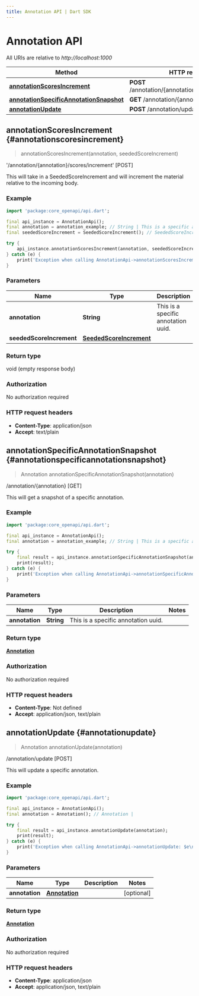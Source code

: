 ```yaml
---
title: Annotation API | Dart SDK
---
```


# Annotation API

All URIs are relative to *http://localhost:1000*

Method | HTTP request | Description
------------- | ------------- | -------------
[**annotationScoresIncrement**](AnnotationApi#annotationscoresincrement) | **POST** /annotation/\{annotation\}/scores/increment | '/annotation/\{annotation\}/scores/increment' [POST]
[**annotationSpecificAnnotationSnapshot**](AnnotationApi#annotationspecificannotationsnapshot) | **GET** /annotation/\{annotation\} | /annotation/\{annotation\} [GET]
[**annotationUpdate**](AnnotationApi#annotationupdate) | **POST** /annotation/update | /annotation/update [POST]


## **annotationScoresIncrement** {#annotationscoresincrement}
> annotationScoresIncrement(annotation, seededScoreIncrement)

'/annotation/\{annotation\}/scores/increment' [POST]

This will take in a SeededScoreIncrement and will increment the material relative to the incoming body.

### Example
```dart
import 'package:core_openapi/api.dart';

final api_instance = AnnotationApi();
final annotation = annotation_example; // String | This is a specific annotation uuid.
final seededScoreIncrement = SeededScoreIncrement(); // SeededScoreIncrement | 

try {
    api_instance.annotationScoresIncrement(annotation, seededScoreIncrement);
} catch (e) {
    print('Exception when calling AnnotationApi->annotationScoresIncrement: $e\n');
}
```

### Parameters

Name | Type | Description  | Notes
------------- | ------------- | ------------- | -------------
 **annotation** | **String**| This is a specific annotation uuid. | 
 **seededScoreIncrement** | [**SeededScoreIncrement**](../models/SeededScoreIncrement)|  | [optional] 

### Return type

void (empty response body)

### Authorization

No authorization required

### HTTP request headers

 - **Content-Type**: application/json
 - **Accept**: text/plain



## **annotationSpecificAnnotationSnapshot** {#annotationspecificannotationsnapshot}
> Annotation annotationSpecificAnnotationSnapshot(annotation)

/annotation/\{annotation\} [GET]

This will get a snapshot of a specific annotation.

### Example
```dart
import 'package:core_openapi/api.dart';

final api_instance = AnnotationApi();
final annotation = annotation_example; // String | This is a specific annotation uuid.

try {
    final result = api_instance.annotationSpecificAnnotationSnapshot(annotation);
    print(result);
} catch (e) {
    print('Exception when calling AnnotationApi->annotationSpecificAnnotationSnapshot: $e\n');
}
```

### Parameters

Name | Type | Description  | Notes
------------- | ------------- | ------------- | -------------
 **annotation** | **String**| This is a specific annotation uuid. | 

### Return type

[**Annotation**](../models/Annotation)

### Authorization

No authorization required

### HTTP request headers

 - **Content-Type**: Not defined
 - **Accept**: application/json, text/plain



## **annotationUpdate** {#annotationupdate}
> Annotation annotationUpdate(annotation)

/annotation/update [POST]

This will update a specific annotation.

### Example
```dart
import 'package:core_openapi/api.dart';

final api_instance = AnnotationApi();
final annotation = Annotation(); // Annotation | 

try {
    final result = api_instance.annotationUpdate(annotation);
    print(result);
} catch (e) {
    print('Exception when calling AnnotationApi->annotationUpdate: $e\n');
}
```

### Parameters

Name | Type | Description  | Notes
------------- | ------------- | ------------- | -------------
 **annotation** | [**Annotation**](../models/Annotation)|  | [optional] 

### Return type

[**Annotation**](../models/Annotation)

### Authorization

No authorization required

### HTTP request headers

 - **Content-Type**: application/json
 - **Accept**: application/json, text/plain




